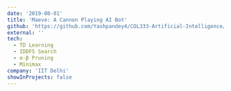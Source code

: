 ```yaml
---
date: '2019-08-01'
title: 'Maeve: A Cannon Playing AI Bot'
github: 'https://github.com/Yashpandey4/COL333-Artificial-Intelligence/tree/master/5.%20Smarter%20Cannon%20Bot%20using%20RL'
external: ''
tech:
  - TD Learning
  - IDDFS Search
  - α-β Pruning
  - Minimax
company: 'IIT Delhi'
showInProjects: false
---
```


